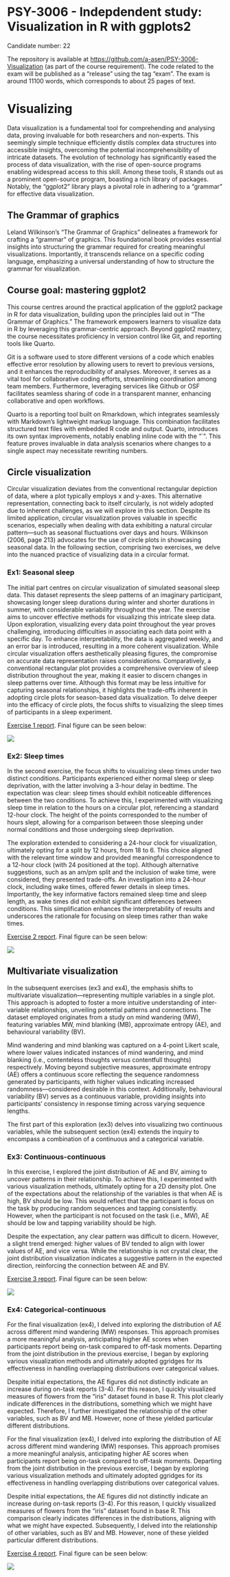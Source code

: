 # PSY-3006 - Indepdendent study: Visualization in R with ggplots2

Candidate number: 22

The repository is available at
https://github.com/a-asen/PSY-3006-Visualization (as part of the course
requirement). The code related to the exam will be published as a
“release” using the tag “exam”. The exam is around 11100 words, which
corresponds to about 25 pages of text.



# Visualizing

Data visualization is a fundamental tool for comprehending and analysing
data, proving invaluable for both researchers and non-experts. This
seemingly simple technique efficiently distils complex data structures
into accessible insights, overcoming the potential incomprehensibility
of intricate datasets. The evolution of technology has significantly
eased the process of data visualization, with the rise of open-source
programs enabling widespread access to this skill. Among these tools, R
stands out as a prominent open-source program, boasting a rich library
of packages. Notably, the “ggplot2” library plays a pivotal role in
adhering to a “grammar” for effective data visualization.

## The Grammar of graphics

Leland Wilkinson’s “The Grammar of Graphics” delineates a framework for
crafting a “grammar” of graphics. This foundational book provides
essential insights into structuring the grammar required for creating
meaningful visualizations. Importantly, it transcends reliance on a
specific coding language, emphasizing a universal understanding of how
to structure the grammar for visualization.

## Course goal: mastering ggplot2

This course centres around the practical application of the ggplot2
package in R for data visualization, building upon the principles laid
out in “The Grammar of Graphics.” The framework empowers learners to
visualize data in R by leveraging this grammar-centric approach. Beyond
ggplot2 mastery, the course necessitates proficiency in version control
like Git, and reporting tools like Quarto.

Git is a software used to store different versions of a code which
enables effective error resolution by allowing users to revert to
previous versions, and it enhances the reproducibility of analyses.
Moreover, it serves as a vital tool for collaborative coding efforts,
streamlining coordination among team members. Furthermore, leveraging
services like Github or OSF facilitates seamless sharing of code in a
transparent manner, enhancing collaborative and open workflows.

Quarto is a reporting tool built on Rmarkdown, which integrates
seamlessly with Markdown’s lightweight markup language. This combination
facilitates structured text files with embedded R code and output.
Quarto, introduces its own syntax improvements, notably enabling inline
code with the “\`”. This feature proves invaluable in data analysis
scenarios where changes to a single aspect may necessitate rewriting
numbers.

## Circle visualization

Circular visualization deviates from the conventional rectangular
depiction of data, where a plot typically employs x and y-axes. This
alternative representation, connecting back to itself circularly, is not
widely adopted due to inherent challenges, as we will explore in this
section. Despite its limited application, circular visualization proves
valuable in specific scenarios, especially when dealing with data
exhibiting a natural circular pattern—such as seasonal fluctuations over
days and hours. Wilkinson (2006, page 213) advocates for the use of
circle plots in showcasing seasonal data. In the following section,
comprising two exercises, we delve into the nuanced practice of
visualizing data in a circular format.

### Ex1: Seasonal sleep

The initial part centres on circular visualization of simulated seasonal
sleep data. This dataset represents the sleep patterns of an imaginary
participant, showcasing longer sleep durations during winter and shorter
durations in summer, with considerable variability throughout the year.
The exercise aims to uncover effective methods for visualizing this
intricate sleep data. Upon exploration, visualizing every data point
throughout the year proves challenging, introducing difficulties in
associating each data point with a specific day. To enhance
interpretability, the data is aggregated weekly, and an error bar is
introduced, resulting in a more coherent visualization. While circular
visualization offers aesthetically pleasing figures, the compromise on
accurate data representation raises considerations. Comparatively, a
conventional rectangular plot provides a comprehensive overview of sleep
distribution throughout the year, making it easier to discern changes in
sleep patterns over time. Although this format may be less intuitive for
capturing seasonal relationships, it highlights the trade-offs inherent
in adopting circle plots for season-based data visualization. To delve
deeper into the efficacy of circle plots, the focus shifts to
visualizing the sleep times of participants in a sleep experiment.

[Exercise 1 report](https://github.com/a-asen/PSY-3006-Visualization/blob/main/ex1/report/Circle%20plot%20-%20seasonal%20sleep.md). Final figure can be seen below:

![](final_report_files/figure-commonmark/unnamed-chunk-2-1.png)

### Ex2: Sleep times

In the second exercise, the focus shifts to visualizing sleep times
under two distinct conditions. Participants experienced either normal
sleep or sleep deprivation, with the latter involving a 3-hour delay in
bedtime. The expectation was clear: sleep times should exhibit
noticeable differences between the two conditions. To achieve this, I
experimented with visualizing sleep time in relation to the hours on a
circular plot, referencing a standard 12-hour clock. The height of the
points corresponded to the number of hours slept, allowing for a
comparison between those sleeping under normal conditions and those
undergoing sleep deprivation.

The exploration extended to considering a 24-hour clock for
visualization, ultimately opting for a split by 12 hours, from 18 to 6.
This choice aligned with the relevant time window and provided
meaningful correspondence to a 12-hour clock (with 24 positioned at the
top). Although alternative suggestions, such as an am/pm split and the
inclusion of wake time, were considered, they presented trade-offs. An
investigation into a 24-hour clock, including wake times, offered fewer
details in sleep times. Importantly, the key informative factors
remained sleep time and sleep length, as wake times did not exhibit
significant differences between conditions. This simplification enhances
the interpretability of results and underscores the rationale for
focusing on sleep times rather than wake times.

[Exercise 2 report](https://github.com/a-asen/PSY-3006-Visualization/blob/main/ex2/report/Circle%20plot%20-%20sleep%20times.md). Final figure can be seen below:

![](final_report_files/figure-commonmark/unnamed-chunk-4-1.png)

## Multivariate visualization

In the subsequent exercises (ex3 and ex4), the emphasis shifts to
multivariate visualization—representing multiple variables in a single
plot. This approach is adopted to foster a more intuitive understanding
of inter-variable relationships, unveiling potential patterns and
connections. The dataset employed originates from a study on mind
wandering (MW), featuring variables MW, mind blanking (MB), approximate
entropy (AE), and behavioural variability (BV).

Mind wandering and mind blanking was captured on a 4-point Likert scale,
where lower values indicated instances of mind wandering, and mind
blanking (i.e., contenteless thoughts versus contentfull thoughts)
respectively. Moving beyond subjective measures, approximate entropy
(AE) offers a continuous score reflecting the sequence randomness
generated by participants, with higher values indicating increased
randomness—considered desirable in this context. Additionally,
behavioural variability (BV) serves as a continuous variable, providing
insights into participants’ consistency in response timing across
varying sequence lengths.

The first part of this exploration (ex3) delves into visualizing two
continuous variables, while the subsequent section (ex4) extends the
inquiry to encompass a combination of a continuous and a categorical
variable.

### Ex3: Continuous-continuous

In this exercise, I explored the joint distribution of AE and BV, aiming
to uncover patterns in their relationship. To achieve this, I
experimented with various visualization methods, ultimately opting for a
2D density plot. One of the expectations about the relationship of the
variables is that when AE is high, BV should be low. This would reflect
that the participant is focus on the task by producing random sequences
and tapping consistently. However, when the participant is not focused
on the task (i.e., MW), AE should be low and tapping variability should
be high.

Despite the expectation, any clear pattern was difficult to dicern.
However, a slight trend emerged: higher values of BV tended to align
with lower values of AE, and vice versa. While the relationship is not
crystal clear, the joint distribution visualization indicates a
suggestive pattern in the expected direction, reinforcing the connection
between AE and BV.

[Exercise 3 report](https://github.com/a-asen/PSY-3006-Visualization/blob/main/ex3/report/Multivariate%20visualization%20ex3.md). Final figure can be seen below:

![](final_report_files/figure-commonmark/unnamed-chunk-6-1.png)

### Ex4: Categorical-continuous

For the final visualization (ex4), I delved into exploring the
distribution of AE across different mind wandering (MW) responses. This
approach promises a more meaningful analysis, anticipating higher AE
scores when participants report being on-task compared to off-task
moments. Departing from the joint distribution in the previous exercise,
I began by exploring various visualization methods and ultimately
adopted ggridges for its effectiveness in handling overlapping
distributions over categorical values.

Despite initial expectations, the AE figures did not distinctly indicate
an increase during on-task reports (3-4). For this reason, I quickly
visualized measures of flowers from the “iris” dataset found in base R.
This plot clearly indicate differences in the distributions, something
which we might have expected. Therefore, I further investigated the
relationship of the other variables, such as BV and MB. However, none of
these yielded particular different distributions.

For the final visualization (ex4), I delved into exploring the
distribution of AE across different mind wandering (MW) responses. This
approach promises a more meaningful analysis, anticipating higher AE
scores when participants report being on-task compared to off-task
moments. Departing from the joint distribution in the previous exercise,
I began by exploring various visualization methods and ultimately
adopted ggridges for its effectiveness in handling overlapping
distributions over categorical values.

Despite initial expectations, the AE figures did not distinctly indicate
an increase during on-task reports (3-4). For this reason, I quickly
visualized measures of flowers from the “iris” dataset found in base R.
This comparison clearly indicates differences in the distributions,
aligning with what we might have expected. Subsequently, I delved into
the relationship of other variables, such as BV and MB. However, none of
these yielded particular different distributions.

[Exercise 4 report](https://github.com/a-asen/PSY-3006-Visualization/blob/main/ex4/report/Multivariate%20visualization%20ex4.md). Final figure can be seen below:

![](final_report_files/figure-commonmark/start%20plot-1.png)
